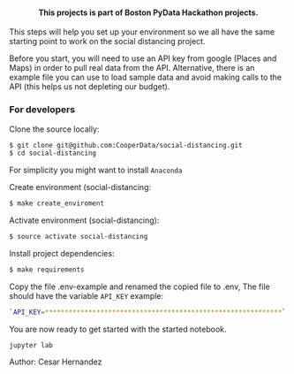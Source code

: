 <h4 align="center">This projects is part of Boston PyData Hackathon projects.</h4>

This steps will help you set up your environment so we all have the same starting point to work on the social distancing project.

Before you start, you will need to use an API key from google (Places and Maps) in order to pull real data from the API. Alternative, there is an example file you can use to load sample data and avoid making calls to the API (this helps us not depleting our budget).


### For developers
Clone the source locally:

```sh
$ git clone git@github.com:CooperData/social-distancing.git
$ cd social-distancing
```

For simplicity you might want to install 
`Anaconda`

Create environment (social-distancing:

```sh
$ make create_enviroment
```

Activate environment (social-distancing):

```sh
$ source activate social-distancing
```

Install project dependencies:

```sh
$ make requirements
```

Copy the file .env-example and renamed the copied file to .env, The file should have the variable `API_KEY` example:

```sh
`API_KEY=************************************************************`
```

You are now ready to get started with the started notebook.

```
jupyter lab
```


Author: Cesar Hernandez 
